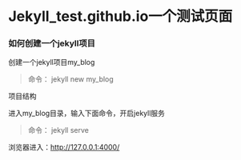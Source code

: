 # Jekyll_test.github.io一个测试页面
### 如何创建一个jekyll项目
创建一个jekyll项目my_blog
>命令：
jekyll new my_blog

项目结构


进入my_blog目录，输入下面命令，开启jekyll服务
>命令：
jekyll serve

浏览器进入：http://127.0.0.1:4000/
